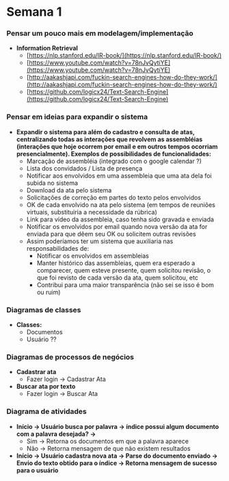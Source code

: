 # Semana 1

### **Pensar um pouco mais em modelagem/implementação**

- **Information Retrieval**
    - [https://nlp.stanford.edu/IR-book/](https://nlp.stanford.edu/IR-book/)
    - [https://www.youtube.com/watch?v=78nJvQytiYE](https://www.youtube.com/watch?v=78nJvQytiYE)
    - [http://aakashjapi.com/fuckin-search-engines-how-do-they-work/](http://aakashjapi.com/fuckin-search-engines-how-do-they-work/)
    - [https://github.com/logicx24/Text-Search-Engine](https://github.com/logicx24/Text-Search-Engine)

### **Pensar em ideias para expandir o sistema**

- **Expandir o sistema para além do cadastro e consulta de atas, centralizando todas as interações que revolvem as assembléias (interações que hoje ocorrem por email e em outros tempos ocorriam presencialmente). Exemplos de possibilidades de funcionalidades:**
    - Marcação de assembléia (integrado com o google calendar ?)
    - Lista dos convidados / Lista de presença
    - Notificar aos envolvidos em uma assembleia que uma ata dela foi subida no sistema
    - Download da ata pelo sistema
    - Solicitações de correção em partes do texto pelos envolvidos
    - OK de cada envolvido na ata pelo sistema (em tempos de reuniões virtuais, substituiria a necessidade da rúbrica)
    - Link para vídeo da assembleia, caso tenha sido gravada e enviada
    - Notificar os envolvidos por email quando nova versão da ata for enviada para que dêem seu OK ou solicitem outras revisões
    - Assim poderíamos ter um sistema que auxiliaria nas responsabilidades de:
        - Notificar os envolvidos em assembleias
        - Manter histórico das assembleias, quem era esperado a comparecer, quem esteve presente, quem solicitou revisão, o que foi revisto de cada versão da ata, quem solicitou, etc
        - Contribui para uma maior transparência (não sei se isso é bom ou ruim)

### **Diagramas de classes**

- **Classes:**
    - Documentos
    - Usuário ??

### **Diagramas de processos de negócios**

- **Cadastrar ata**
    - Fazer login -> Cadastrar Ata
- **Buscar ata por texto**
    - Fazer login -> Buscar Ata

### **Diagrama de atividades**

- **Início -> Usuário busca por palavra -> índice possui algum documento com a palavra desejada? ->**
    - Sim -> Retorna os documentos em que a palavra aparece
    - Não -> Retorna mensagem de que não existem resultados
- **Início -> Usuário cadastra nova ata -> Parse do documento enviado -> Envio do texto obtido para o índice -> Retorna mensagem de sucesso para o usuário**